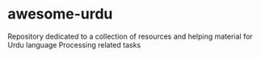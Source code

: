 # awesome-urdu
Repository dedicated to a collection of resources and helping material for Urdu language Processing related tasks
